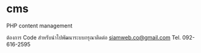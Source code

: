 # cms
PHP content management

ต้องการ Code สำหรับนำไปพัฒนาระบบกรุณาติดต่อ siamweb.co@gmail.com
Tel. 092-616-2595

